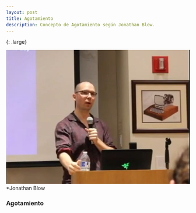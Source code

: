 ```yaml
---
layout: post
title: Agotamiento
description: Concepto de Agotamiento según Jonathan Blow.
---
```

{: .large}
 
 ![](/assets/images/jonathan_blow.jpg)
 *Jonathan Blow 

### Agotamiento 
